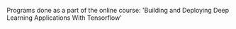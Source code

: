 Programs done as a part of the online course: 'Building and Deploying Deep Learning Applications With Tensorflow'
